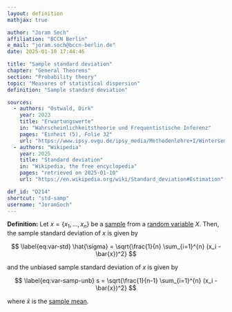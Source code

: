 ```yaml
---
layout: definition
mathjax: true

author: "Joram Soch"
affiliation: "BCCN Berlin"
e_mail: "joram.soch@bccn-berlin.de"
date: 2025-01-10 17:44:46

title: "Sample standard deviation"
chapter: "General Theorems"
section: "Probability theory"
topic: "Measures of statistical dispersion"
definition: "Sample standard deviation"

sources:
  - authors: "Ostwald, Dirk"
    year: 2023
    title: "Erwartungswerte"
    in: "Wahrscheinlichkeitstheorie und Frequentistische Inferenz"
    pages: "Einheit (5), Folie 32"
    url: "https://www.ipsy.ovgu.de/ipsy_media/Methodenlehre+I/Wintersemester+2324/Wahrscheinlichkeitstheorie+und+Frequentistische+Inferenz/5_Erwartungswerte.pdf"
  - authors: "Wikipedia"
    year: 2025
    title: "Standard deviation"
    in: "Wikipedia, the free encyclopedia"
    pages: "retrieved on 2025-01-10"
    url: "https://en.wikipedia.org/wiki/Standard_deviation#Estimation"

def_id: "D214"
shortcut: "std-samp"
username: "JoramSoch"
---
```



**Definition:** Let $x = \left\lbrace x_1, \ldots, x_n \right\rbrace$ be a [sample](/D/samp) from a [random variable](/D/rvar) $X$. Then, the sample standard deviation of $x$ is given by

$$ \label{eq:var-std}
\hat{\sigma} = \sqrt{\frac{1}{n} \sum_{i=1}^{n} (x_i - \bar{x})^2}
$$

and the unbiased sample standard deviation of $x$ is given by

$$ \label{eq:var-samp-unb}
s = \sqrt{\frac{1}{n-1} \sum_{i=1}^{n} (x_i - \bar{x})^2}
$$

where $\bar{x}$ is the [sample mean](/D/mean-samp).